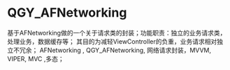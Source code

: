 # QGY_AFNetworking
基于AFNetworking做的一个关于请求类的封装；功能职责：独立的业务请求类，处理业务，数据缓存等； 其目的为减轻ViewController的负重，业务请求相对独立不冗余；  AFNetworking , QGY_AFNetworking,  网络请求封装，MVVM, VIPER, MVC ,多态；

